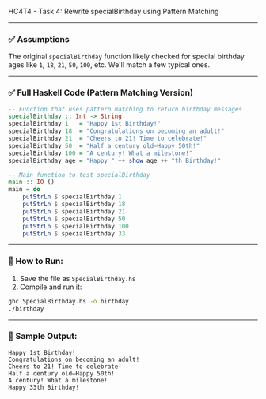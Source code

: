 HC4T4 - Task 4: Rewrite specialBirthday using Pattern Matching

---

### ✅ Assumptions

The original `specialBirthday` function likely checked for special birthday ages like `1`, `18`, `21`, `50`, `100`, etc. We'll match a few typical ones.

---

### ✅ Full Haskell Code (Pattern Matching Version)

```haskell
-- Function that uses pattern matching to return birthday messages
specialBirthday :: Int -> String
specialBirthday 1   = "Happy 1st Birthday!"
specialBirthday 18  = "Congratulations on becoming an adult!"
specialBirthday 21  = "Cheers to 21! Time to celebrate!"
specialBirthday 50  = "Half a century old—Happy 50th!"
specialBirthday 100 = "A century! What a milestone!"
specialBirthday age = "Happy " ++ show age ++ "th Birthday!"

-- Main function to test specialBirthday
main :: IO ()
main = do
    putStrLn $ specialBirthday 1
    putStrLn $ specialBirthday 18
    putStrLn $ specialBirthday 21
    putStrLn $ specialBirthday 50
    putStrLn $ specialBirthday 100
    putStrLn $ specialBirthday 33
```

---

### 🏃 How to Run:

1. Save the file as `SpecialBirthday.hs`
2. Compile and run it:

```bash
ghc SpecialBirthday.hs -o birthday
./birthday
```

---

### 🧾 Sample Output:

```
Happy 1st Birthday!
Congratulations on becoming an adult!
Cheers to 21! Time to celebrate!
Half a century old—Happy 50th!
A century! What a milestone!
Happy 33th Birthday!
```

